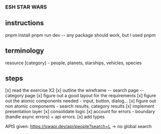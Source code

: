 ### ESH STAR WARS

## instructions

pnpm install
pnpm run dev
-- any package should work, but I used pnpm

## terminology
resource [category] - people, planets, starships, vehicles, species

## steps
[x] read the exercise X2
[x] outline the wireframe
    -- search page
    -- category page
[x] figure out a good layout for the requirements
[x] figure out the atomic components needed - input, button, dialog...
[x] figure out non atomic components - search results, category results
[x] implement presentation layer
[x] consolidate logic 
[x] account for errors - boundary (handle async errors)  + api errors. 
[x] add types

APIS given: 
https://swapi.dev/api/people?search=L -> no global search
